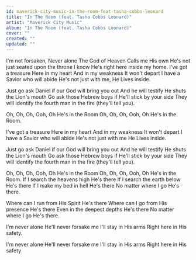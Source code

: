 ```yaml
---
id: maverick-city-music-in-the-room-feat-tasha-cobbs-leonard
title: "In The Room (feat. Tasha Cobbs Leonard)"
artist: "Maverick City Music"
album: "In The Room (feat. Tasha Cobbs Leonard)"
cover: ""
created: ""
updated: ""
---
```


I'm not forsaken, Never alone
The God of Heaven
Calls me His own
He's not just seated
upon the throne
I know He's right here
inside my home.
I've got a treasure
Here in my heart
And in my weakness
It won't depart
I have a Savior who will abide
He's not just with me,
He Lives inside.
 
Just go ask Daniel if
our God will bring you out
And he will testify
He shuts the Lion's mouth
Go ask those Hebrew boys
if He'll stick by your side
They will identify
the fourth man in the fire
(they'll tell you).
 
Oh, Oh, Oh, Ooh, Oh
He's in the Room
Oh, Oh, Oh, Ooh, Oh
He's in the Room.
 
I've got a treasure
Here in my heart
And in my weakness
It won't depart
I have a Savior who will abide
He's not just with me
He Lives inside.
 
Just go ask Daniel if
our God will bring you out
And he will testify
He shuts the Lion's mouth
Go ask those Hebrew boys
if He'll stick by your side
They will identify
the fourth man in the fire
(they'll tell you).
 
Oh, Oh, Oh, Ooh, Oh
He's in the Room
Oh, Oh, Oh, Ooh, Oh
He's in the Room.
If I search the heavens high
He's there
If I search the earth below
He's there
If I make my bed in hell
He's there
No matter where I go
He's there.
 
Where can I run from His Spirit
He's there
Where can I go from His presence
He's there
Even in the deepest depths
He's there
No matter where I go
He's there.
 
I'm never alone
He'll never forsake me
I'll stay in His arms
Right here in His safety.
 
I'm never alone
He'll never forsake me
I'll stay in His arms
Right here in His safety